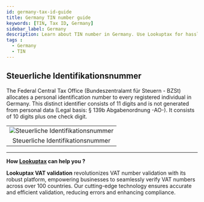 ```yaml
---
id: germany-tax-id-guide
title: Germany TIN number guide
keywords: [TIN, Tax ID, Germany]
sidebar_label: Germany
description: Learn about TIN number in Germany. Use Lookuptax for hassle-free tax id validation in Germany and other 100+ countries
tags : 
  - Germany
  - TIN
---
```


## Steuerliche Identifikationsnummer
The Federal Central Tax Office (Bundeszentralamt für Steuern - BZSt) allocates a personal identification number to every registered individual in Germany. This distinct identifier consists of 11 digits and is not generated from personal data (Legal basis: § 139b Abgabenordnung -AO-). It consists of 10 digits plus one check digit.

<table align="center" border="0px" border-color="#dedede"><tr><td>
  <img src="/docs/img/taxid/steuerliche-identifikationsnummer.PNG" alt="Steuerliche Identifikationsnummer"/>
  </td></tr>
  <tr><td align="center">Steuerliche Identifikationsnummer</td></tr>
</table>

----
**How [Lookuptax](https://lookuptax.com/) can help you ?**

**Lookuptax VAT validation** revolutionizes VAT number validation with its robust platform, empowering businesses to seamlessly verify VAT numbers across over 100 countries. Our cutting-edge technology ensures accurate and efficient validation, reducing errors and enhancing compliance.
